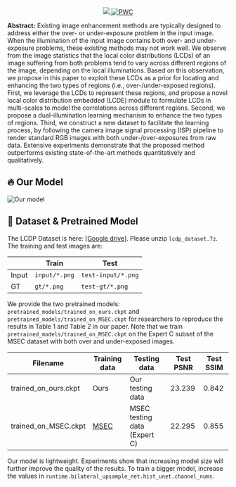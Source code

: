 <div align="center">
  <a href="https://whyy.site/paper/lcdp">
    <img src="imgs/title.webp"/>
  </a>


  <a href="https://paperswithcode.com/sota/image-enhancement-on-exposure-errors?p=local-color-distributions-prior-for-image">
    <img src="https://img.shields.io/endpoint.svg?url=https://paperswithcode.com/badge/local-color-distributions-prior-for-image/image-enhancement-on-exposure-errors" alt="PWC" />
    </a>

</div>


**Abstract:** Existing image enhancement methods are typically designed to address either the over- or under-exposure problem in the input image. When the illumination of the input image contains both over- and under-exposure problems, these existing methods may not work well. We observe from the image statistics that the local color distributions (LCDs) of an image suffering from both problems tend to vary across different regions of the image, depending on the local illuminations. Based on this observation, we propose in this paper to exploit these LCDs as a prior for locating and enhancing the two types of regions (i.e., over-/under-exposed regions). First, we leverage the LCDs to represent these regions, and propose a novel local color distribution embedded (LCDE) module to formulate LCDs in multi-scales to model the correlations across different regions. Second, we propose a dual-illumination learning mechanism to enhance the two types of regions. Third, we construct a new dataset to facilitate the learning process, by following the camera image signal processing (ISP) pipeline to render standard RGB images with both under-/over-exposures from raw data. Extensive experiments demonstrate that the proposed method outperforms existing state-of-the-art methods quantitatively and qualitatively.

## 🔥 Our Model

![Our model](https://hywang99.github.io/images/lcdpnet/arch.png)

## 📂 Dataset & Pretrained Model

The LCDP Dataset is here: [[Google drive]](https://drive.google.com/drive/folders/10Reaq-N0DiZiFpSrZ8j5g3g0EJes4JiS?usp=sharing). Please unzip `lcdp_dataset.7z`. The training and test images are:

|       | Train         | Test               |
| ----- | ------------- | ------------------ |
| Input | `input/*.png` | `test-input/*.png` |
| GT    | `gt/*.png`    | `test-gt/*.png`    |

We provide the two pretrained models: `pretrained_models/trained_on_ours.ckpt` and `pretrained_models/trained_on_MSEC.ckpt` for researchers to reproduce the results in Table 1 and Table 2 in our paper. Note that we train `pretrained_models/trained_on_MSEC.ckpt` on the Expert C subset of the MSEC dataset with both over and under-exposed images.

| Filename             | Training data                                                | Testing data                 | Test PSNR | Test SSIM |
| -------------------- | ------------------------------------------------------------ | ---------------------------- | --------- | --------- |
| trained_on_ours.ckpt | Ours                                                         | Our testing data             | 23.239    | 0.842     |
| trained_on_MSEC.ckpt | [MSEC](https://github.com/mahmoudnafifi/Exposure_Correction) | MSEC testing data (Expert C) | 22.295    | 0.855     |

Our model is lightweight. Experiments show that increasing model size will further improve the quality of the results. To train a bigger model, increase the values in `runtime.bilateral_upsample_net.hist_unet.channel_nums`.

```
